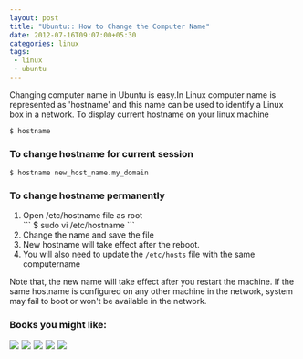 ```yaml
---
layout: post
title: "Ubuntu:: How to Change the Computer Name"
date: 2012-07-16T09:07:00+05:30
categories: linux
tags:
 - linux
 - ubuntu
---
```

Changing computer name in Ubuntu is easy.In Linux computer name is represented as 'hostname' and this name can be used to identify a Linux box in a network. To display current hostname on your linux machine

```
$ hostname
```

### To change hostname for current session

```
$ hostname new_host_name.my_domain
```

### To change hostname permanently
<ol>
    <li>Open /etc/hostname file as root</li>
    ```
    	$ sudo vi /etc/hostname
    ```
    <li>Change the name and save the file</li>
    <li>New hostname will take effect after the reboot.</li>
    <li>You will also need to update the <code>/etc/hosts</code> file with the same computername</li>
</ol>

Note that, the new name will take effect after you restart the machine. If the same hostname is configured on any other machine in the network, system may fail to boot or won't be available in the network.

<div class="my-amazon-links"><h3>Books you might like:</h3>  <a href="http://www.amazon.com/gp/product/0131367366/ref=as_li_ss_il?ie=UTF8&camp=1789&creative=390957&creativeASIN=0131367366&linkCode=as2&tag=thelaccur-20"><img border="0" src="http://ws.assoc-amazon.com/widgets/q?_encoding=UTF8&ASIN=0131367366&Format=_SL160_&ID=AsinImage&MarketPlace=US&ServiceVersion=20070822&WS=1&tag=thelaccur-20" ></a><img src="http://www.assoc-amazon.com/e/ir?t=thelaccur-20&l=as2&o=1&a=0131367366" width="1" height="1" border="0" alt="" style="border:none !important; margin:0px !important;" /> <a href="http://www.amazon.com/gp/product/B004RYVI0Q/ref=as_li_ss_il?ie=UTF8&camp=1789&creative=390957&creativeASIN=B004RYVI0Q&linkCode=as2&tag=thelaccur-20"><img border="0" src="http://ws.assoc-amazon.com/widgets/q?_encoding=UTF8&ASIN=B004RYVI0Q&Format=_SL160_&ID=AsinImage&MarketPlace=US&ServiceVersion=20070822&WS=1&tag=thelaccur-20" ></a><img src="http://www.assoc-amazon.com/e/ir?t=thelaccur-20&l=as2&o=1&a=B004RYVI0Q" width="1" height="1" border="0" alt="" style="border:none !important; margin:0px !important;" /> <a href="http://www.amazon.com/gp/product/0470770198/ref=as_li_ss_il?ie=UTF8&camp=1789&creative=390957&creativeASIN=0470770198&linkCode=as2&tag=thelaccur-20"><img border="0" src="http://ws.assoc-amazon.com/widgets/q?_encoding=UTF8&ASIN=0470770198&Format=_SL160_&ID=AsinImage&MarketPlace=US&ServiceVersion=20070822&WS=1&tag=thelaccur-20" ></a><img src="http://www.assoc-amazon.com/e/ir?t=thelaccur-20&l=as2&o=1&a=0470770198" width="1" height="1" border="0" alt="" style="border:none !important; margin:0px !important;" /> <a href="http://www.amazon.com/gp/product/1118004426/ref=as_li_ss_il?ie=UTF8&camp=1789&creative=390957&creativeASIN=1118004426&linkCode=as2&tag=thelaccur-20"><img border="0" src="http://ws.assoc-amazon.com/widgets/q?_encoding=UTF8&ASIN=1118004426&Format=_SL160_&ID=AsinImage&MarketPlace=US&ServiceVersion=20070822&WS=1&tag=thelaccur-20" ></a><img src="http://www.assoc-amazon.com/e/ir?t=thelaccur-20&l=as2&o=1&a=1118004426" width="1" height="1" border="0" alt="" style="border:none !important; margin:0px !important;" /> <a href="http://www.amazon.com/gp/product/1593273894/ref=as_li_ss_il?ie=UTF8&camp=1789&creative=390957&creativeASIN=1593273894&linkCode=as2&tag=thelaccur-20"><img border="0" src="http://ws.assoc-amazon.com/widgets/q?_encoding=UTF8&ASIN=1593273894&Format=_SL160_&ID=AsinImage&MarketPlace=US&ServiceVersion=20070822&WS=1&tag=thelaccur-20" ></a><img src="http://www.assoc-amazon.com/e/ir?t=thelaccur-20&l=as2&o=1&a=1593273894" width="1" height="1" border="0" alt="" style="border:none !important; margin:0px !important;" />

